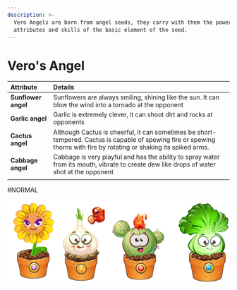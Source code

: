 ```yaml
---
description: >-
  Vero Angels are born from angel seeds, they carry with them the powers of the
  attributes and skills of the basic element of the seed.
---
```


# Vero's Angel

| **Attribute** | Details |
| :--- | :--- |
| **Sunflower angel** | Sunflowers are always smiling, shining like the sun. It can blow the wind into a tornado at the opponent |
| **Garlic angel** | Garlic is extremely clever, it can shoot dirt and rocks at opponents |
| **Cactus angel** | Although Cactus is cheerful, it can sometimes be short-tempered. Cactus is capable of spewing fire or spewing thorns with fire by rotating or shaking its spiked arms. |
| **Cabbage angel** | Cabbage is very playful and has the ability to spray water from its mouth, vibrate to create dew like drops of water shot at the opponent |
|  |  |

\#NORMAL

![Plant Angel Nomal](../../.gitbook/assets/plant_nomal.png)

